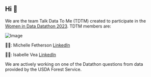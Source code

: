 ## Hi 👋


We are the team Talk Data To Me (TDTM) created to participate in the [Women in Data Datathon 2023](https://www.womenindata.org/datathon). 
TDTM members are:

![Image](images/team-info.png)

👩‍💻: Michelle Fetherson [LinkedIn](https://www.linkedin.com/in/mafphd/)

👩‍💻: Isabelle Vea [LinkedIn](https://www.linkedin.com/in/isabellevea/)

We are actively working on one of the Datathon questions from data provided by the USDA Forest Service. 

